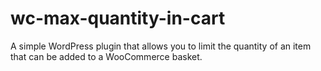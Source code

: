 # wc-max-quantity-in-cart
A simple WordPress plugin that allows you to limit the quantity of an item that can be added to a WooCommerce basket.
